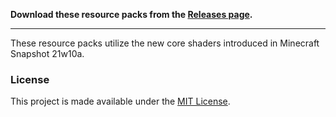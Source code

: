 **Download these resource packs from the [Releases page](https://github.com/onnowhere/core_shaders/releases).**

----

These resource packs utilize the new core shaders introduced in Minecraft Snapshot 21w10a.

### License

This project is made available under the [MIT License](LICENSE).
